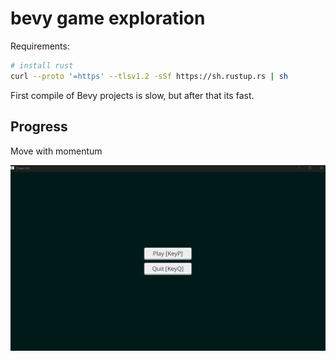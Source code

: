 # bevy game exploration

Requirements:

```sh
# install rust
curl --proto '=https' --tlsv1.2 -sSf https://sh.rustup.rs | sh
```

First compile of Bevy projects is slow, but after that its fast.

## Progress

Move with momentum

![move_with_momentum](./img/move-with-momentum.gif)
